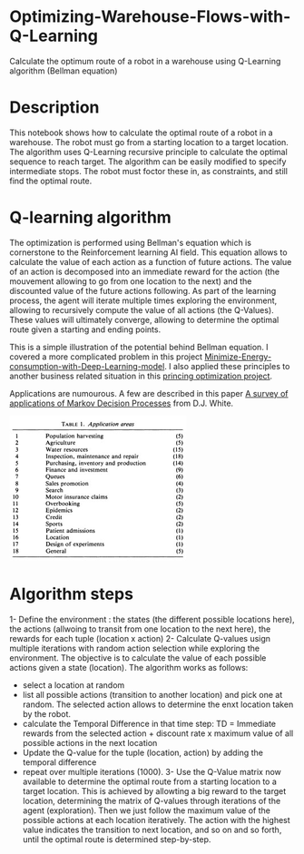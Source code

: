 # Optimizing-Warehouse-Flows-with-Q-Learning
Calculate the optimum route of a robot in a warehouse using Q-Learning algorithm (Bellman equation)

# Description
This notebook shows how to calculate the optimal route of a robot in a warehouse. The robot must go from a starting location to a target location. The algorithm uses Q-Learning recursive principle to calculate the optimal sequence to reach target.
The algorithm can be easily modified to specify intermediate stops. The robot must foctor these in, as constraints, and still find the optimal route.

# Q-learning algorithm
The optimization is performed using Bellman's equation which is cornerstone to the Reinforcement learning AI field.
This equation allows to calculate the value of each action as a function of future actions. The value of an action is decomposed into an immediate reward for the action (the mouvement allowing to go from one location to the next) and the discounted value of the future actions following.
As part of the learning process, the agent will iterate multiple times exploring the environment, allowing to recursively compute the value of all actions (the Q-Values).
These values will ultimately converge, allowing to determine the optimal route given a starting and ending points.

This is a simple illustration of the potential behind Bellman equation. I covered a more complicated problem in this project [Minimize-Energy-consumption-with-Deep-Learning-model](https://github.com/LaurentVeyssier/Minimize-Energy-consumption-with-Deep-Learning-model). I also applied these principles to another business related situation in this [princing optimization project](https://github.com/LaurentVeyssier/Pricing-optimization-Model).

Applications are numourous. A few are described in this paper [A survey of applications of Markov Decision Processes](https://www.jstor.org/stable/2583870?origin=JSTOR-pdf&seq=1) from D.J. White.

![](applications.jpg)

# Algorithm steps
1- Define the environment : the states (the different possible locations here), the actions (allwoing to transit from one location to the next here), the rewards for each tuple (location x action)
2- Calculate Q-values usign multiple iterations with random action selection while exploring the environment. The objective is to calculate the value of each possible actions given a state (location). The algorithm works as follows:
- select a location at random
- list all possible actions (transition to another location) and pick one at random. The selected action allows to determine the enxt location taken by the robot.
- calculate the Temporal Difference in that time step: TD = Immediate rewards from the selected action + discount rate x maximum value of all possible actions in the next location
- Update the Q-value for the tuple (location, action) by adding the temporal difference
- repeat over multiple iterations (1000).
3- Use the Q-Value matrix now available to determine the optimal route from a starting location to a target location. This is achieved by allowting a big reward to the target location, determining the matrix of Q-values through iterations of the agent (exploration). Then we just follow the maximum value of the possible actions at each location iteratively. The action with the highest value indicates the transition to next location, and so on and so forth, until the optimal route is determined step-by-step.

